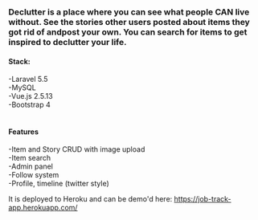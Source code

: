 <h3>Declutter is a place where you can see what people CAN live without. See the stories other users posted about items they got rid of andpost your own. You can search for items to get inspired to declutter your life.</h3>

<h4>Stack:</h4>
-Laravel 5.5<br>
-MySQL<br>
-Vue.js 2.5.13<br>
-Bootstrap 4<br><br>

<h4>Features</h4>
-Item and Story CRUD with image upload<br>
-Item search<br>
-Admin panel<br>
-Follow system<br>
-Profile, timeline (twitter style)<br>

It is deployed to Heroku and can be demo'd here: https://job-track-app.herokuapp.com/
